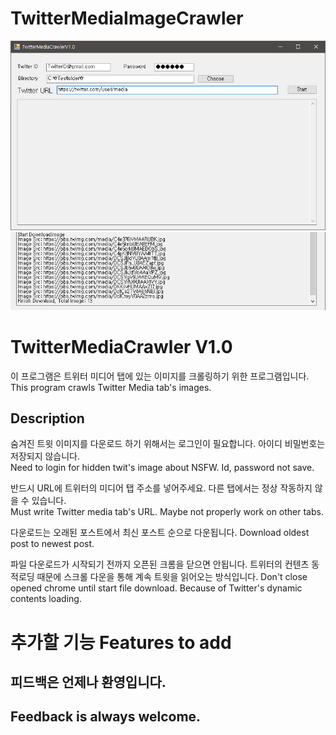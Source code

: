 # TwitterMediaImageCrawler

![screenshot](./Screenshot/screenshot1.png)
![screenshot](./Screenshot/screenshot2.png)

# TwitterMediaCrawler V1.0
이 프로그램은 트위터 미디어 탭에 있는 이미지를 크롤링하기 위한 프로그램입니다.  
This program crawls Twitter Media tab's images.

## Description
숨겨진 트윗 이미지를 다운로드 하기 위해서는 로그인이 필요합니다. 아이디 비밀번호는 저장되지 않습니다.  
Need to login for hidden twit's image about NSFW. Id, password not save.

반드시 URL에 트위터의 미디어 탭 주소를 넣어주세요. 다른 탭에서는 정상 작동하지 않을 수 있습니다.  
Must write Twitter media tab's URL. Maybe not properly work on other tabs.  

다운로드는 오래된 포스트에서 최신 포스트 순으로 다운됩니다.
Download oldest post to newest post.

파일 다운로드가 시작되기 전까지 오픈된 크롬을 닫으면 안됩니다. 트위터의 컨텐츠 동적로딩 때문에 스크롤 다운을 통해 계속 트윗을 읽어오는 방식입니다.
Don't close opened chrome until start file download. Because of Twitter's dynamic contents loading.

# 추가할 기능 Features to add


## 피드백은 언제나 환영입니다.
## Feedback is always welcome.
